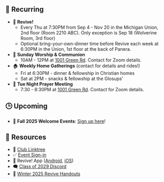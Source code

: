## 🔁 Recurring
- 🙌 **Revive!**
    - Every Thu at 7:30PM from Sep 4 - Nov 20 in the Michigan Union, 2nd floor (Room 2210 ABC). Only exception is Sep 18 (Wolverine Room, 3rd floor)
    - Optional bring-your-own-dinner time before Revive each week at 6:30PM in the Union, 1st floor at the back of Panera.
- 🙌 **Sunday Worship & Communion**
    - 10AM - 12PM at [1001 Green Rd](https://maps.app.goo.gl/oLEnSGYD7tf69Gjz7). Contact for Zoom details.
- 🏠 **Weekly Home Gatherings** (contact for details and rides!)
    - Fri at 6:30PM - dinner & fellowship in Christian homes
    - Sat at 2PM - snacks & fellowship at the Glosups'
- 🙏 **Tue Night Prayer Meeting**
    - 7:30 - 8:30PM at [1001 Green Rd](https://maps.app.goo.gl/oLEnSGYD7tf69Gjz7). Contact for Zoom details.

## 🕒 Upcoming
- 🎉 **Fall 2025 Welcome Events**: [Sign up here](https://linktr.ee/christiansatumich)!

## 📖 Resources
- 🌳 [Club Linktree](https://linktr.ee/christiansatumich)
- ✅ [Event Sign-in](https://forms.gle/4wrtjGVQqxFntNsu8)
- 📱 Revive! App ([Android](https://play.google.com/store/apps/details?id=com.newandromo.dev2292363.app3300238&pcampaignid=web_share), [iOS](https://apps.apple.com/us/app/revive/id6473073801?platform=iphone))
- 🗨️ [Class of 2029 Discord](https://discord.gg/U2QwskUS)
- 📄 [Winter 2025 Revive Handouts](https://drive.google.com/drive/folders/1NNzmlFKc6CyKnoH7LbPYm6oF6j5LY5qO)
